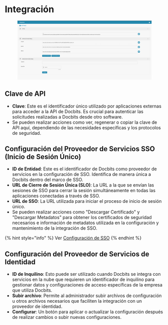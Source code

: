 # Integración

<figure><img src="../../../../.gitbook/assets/Bildschirmfoto 2024-05-08 um 08.39.14.png" alt=""><figcaption></figcaption></figure>

## Clave de API

* **Clave**: Este es el identificador único utilizado por aplicaciones externas para acceder a la API de Docbits. Es crucial para autenticar las solicitudes realizadas a Docbits desde otro software.
* Se pueden realizar acciones como ver, regenerar o copiar la clave de API aquí, dependiendo de las necesidades específicas y los protocolos de seguridad.

## Configuración del Proveedor de Servicios SSO (Inicio de Sesión Único)

* **ID de Entidad**: Este es el identificador de Docbits como proveedor de servicios en la configuración de SSO. Identifica de manera única a Docbits dentro del marco de SSO.
* **URL de Cierre de Sesión Única (SLO)**: La URL a la que se envían las sesiones de SSO para cerrar la sesión simultáneamente en todas las aplicaciones conectadas a través de SSO.
* **URL de SSO**: La URL utilizada para iniciar el proceso de inicio de sesión único.
* Se pueden realizar acciones como "Descargar Certificado" y "Descargar Metadatos" para obtener los certificados de seguridad necesarios e información de metadatos utilizada en la configuración y mantenimiento de la integración de SSO.

{% hint style="info" %}
Ver [Configuración de SSO](../../../setup/sso-configuration/)
{% endhint %}

## Configuración del Proveedor de Servicios de Identidad

* **ID de Inquilino**: Esto puede ser utilizado cuando Docbits se integra con servicios en la nube que requieren un identificador de inquilino para gestionar datos y configuraciones de acceso específicas de la empresa que utiliza Docbits.
* **Subir archivo**: Permite al administrador subir archivos de configuración u otros archivos necesarios que faciliten la integración con un proveedor de identidad.
* **Configurar**: Un botón para aplicar o actualizar la configuración después de realizar cambios o subir nuevas configuraciones.
